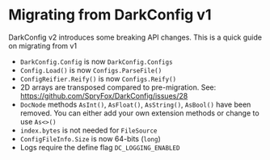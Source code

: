 # Migrating from DarkConfig v1

DarkConfig v2 introduces some breaking API changes. This is a quick guide on migrating from v1

- `DarkConfig.Config` is now `DarkConfig.Configs`
- `Config.Load()` is now `Configs.ParseFile()`
- `ConfigReifier.Reify()` is now `Configs.Reify()`
- 2D arrays are transposed compared to pre-migration. See: https://github.com/SpryFox/DarkConfig/issues/28
- `DocNode` methods `AsInt()`, `AsFloat()`, `AsString()`, `AsBool()` have been removed. You can either add your own extension methods or change to use `As<>()`
- `index.bytes` is not needed for `FileSource`
- `ConfigFileInfo.Size` is now 64-bits (`long`)
- Logs require the define flag `DC_LOGGING_ENABLED`

